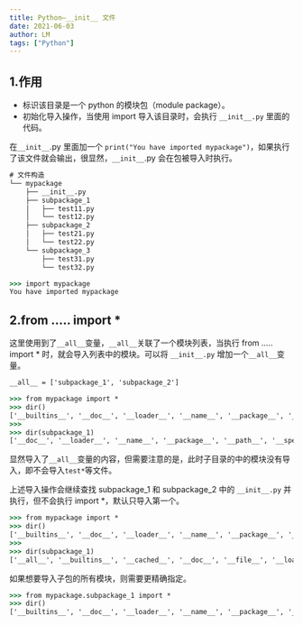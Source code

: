 ```yaml
---
title: Python—__init__ 文件
date: 2021-06-03
author: LM
tags: ["Python"]
---
```


## 1.作用

- 标识该目录是一个 python 的模块包（module package）。
- 初始化导入操作，当使用 import 导入该目录时，会执行 `__init__.py` 里面的代码。

在`__init__`.py 里面加一个 `print("You have imported mypackage")`，如果执行了该文件就会输出，很显然，`__init__`.py 会在包被导入时执行。

```cmd
# 文件构造
└── mypackage
    ├── __init__.py
    ├── subpackage_1
    │   ├── test11.py
    │   └── test12.py
    ├── subpackage_2
    │   ├── test21.py
    │   └── test22.py
    └── subpackage_3
        ├── test31.py
        └── test32.py

>>> import mypackage
You have imported mypackage
```

## 2.from ..... import *

这里使用到了`__all__`变量，`__all__`关联了一个模块列表，当执行 from ..... import * 时，就会导入列表中的模块。可以将 `__init__.py` 增加一个`__all__`变量。

```cmd
__all__ = ['subpackage_1', 'subpackage_2']

>>> from mypackage import *
>>> dir()
['__builtins__', '__doc__', '__loader__', '__name__', '__package__', '__spec__', 'subpackage_1', 'subpackage_2']
>>> 
>>> dir(subpackage_1)
['__doc__', '__loader__', '__name__', '__package__', '__path__', '__spec__']
```

显然导入了`__all__`变量的内容，但需要注意的是，此时子目录的中的模块没有导入，即不会导入`test*`等文件。

上述导入操作会继续查找 subpackage_1 和 subpackage_2 中的 `__init__.py` 并执行，但不会执行 import *，默认只导入第一个。

```cmd
>>> from mypackage import *
>>> dir()
['__builtins__', '__doc__', '__loader__', '__name__', '__package__', '__spec__', 'subpackage_1', 'subpackage_2']
>>> 
>>> dir(subpackage_1)
['__all__', '__builtins__', '__cached__', '__doc__', '__file__', '__loader__', '__name__', '__package__', '__path__', '__spec__', 'test11']
```

如果想要导入子包的所有模块，则需要更精确指定。

```cmd
>>> from mypackage.subpackage_1 import *
>>> dir()
['__builtins__', '__doc__', '__loader__', '__name__', '__package__', '__spec__', 'test11', 'test12']
```